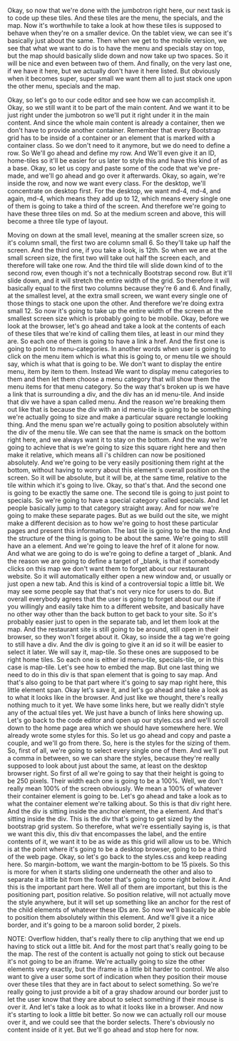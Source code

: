 Okay, so now that we're done with the jumbotron right here, our next task is to code up these tiles. And these tiles are the menu, the specials, and the map. Now it's worthwhile to take a look at how these tiles is supposed to behave when they're on a smaller device. On the tablet view, we can see it's basically just about the same. Then when we get to the mobile version, we see that what we want to do is to have the menu and specials stay on top, but the map should basically slide down and now take up two spaces. So it will be nice and even between two of them. And finally, on the very last one, if we have it here, but we actually don't have it here listed. But obviously when it becomes super, super small we want them all to just stack one upon the other menu, specials and the map.

Okay, so let's go to our code editor and see how we can accomplish it. Okay, so we still want it to be part of the main content. And we want it to be just right under the jumbotron so we'll put it right under it in the main content. And since the whole main content is already a container, then we don't have to provide another container. Remember that every Bootstrap grid has to be inside of a container or an element that is marked with a container class. So we don't need to it anymore, but we do need to define a row. So We'll go ahead and define my row. And We'll even give it an ID, home-tiles so it'll be easier for us later to style this and have this kind of as a base. Okay, so let us copy and paste some of the code that we've pre-made, and we'll go ahead and go over it afterwards. Okay, so again, we're inside the row, and now we want every class. For the desktop, we'll concentrate on desktop first. For the desktop, we want md-4, md-4, and again, md-4, which means they add up to 12, which means every single one of them is going to take a third of the screen. And therefore we're going to have these three tiles on md. So at the medium screen and above, this will become a three tile type of layout.

Moving on down at the small level, meaning at the smaller screen size, so it's column small, the first two are column small 6. So they'll take up half the screen. And the third one, if you take a look, is 12th. So when we are at the small screen size, the first two will take out half the screen each, and therefore will take one row. And the third tile will slide down kind of to the second row, even though it's not a technically Bootstrap second row. But it'll slide down, and it will stretch the entire width of the grid. So therefore it will basically equal to the first two columns because they're 6 and 6. And finally, at the smallest level, at the extra small screen, we want every single one of those things to stack one upon the other. And therefore we're doing extra small 12. So now it's going to take up the entire width of the screen at the smallest screen size which is probably going to be mobile. Okay, before we look at the browser, let's go ahead and take a look at the contents of each of these tiles that we're kind of calling them tiles, at least in our mind they are. So each one of them is going to have a link a href. And the first one is going to point to menu-categories. In another words when user is going to click on the menu item which is what this is going to, or menu tile we should say, which is what that is going to be. We don't want to display the entire menu, item by item to them. Instead We want to display menu categories to them and then let them choose a menu category that will show them the menu items for that menu category. So the way that's broken up is we have a link that is surrounding a div, and the div has an id menu-tile. And inside that div we have a span called menu. And the reason we're breaking them out like that is because the div with an id menu-tile is going to be something we're actually going to size and make a particular square rectangle looking thing. And the menu span we're actually going to position absolutely within the div of the menu tile. We can see that the name is smack on the bottom right here, and we always want it to stay on the bottom. 
And the way we're going to achieve that is we're going to size this square right here and then make it relative, which means all i's children can now be positioned absolutely. And we're going to be very easily positioning them right at the bottom, without having to worry about this element's overall position on the screen. So it will be absolute, but it will be, at the same time, relative to the tile within which it's going to live. Okay, so that's that. And the second one is going to be exactly the same one. The second tile is going to just point to specials. So we're going to have a special category called specials. And let people basically jump to that category straight away. And for now we're going to make these separate pages. But as we build out the site, we might make a different decision as to how we're going to host these particular pages and present this information. The last tile is going to be the map. And the structure of the thing is going to be about the same. We're going to still have an a element. And we're going to leave the href of it alone for now. And what we are going to do is we're going to define a target of _blank. And the reason we are going to define a target of _blank, is that if somebody clicks on this map we don't want them to forget about our restaurant website. So it will automatically either open a new window and, or usually or just open a new tab. 
And this is kind of a controversial topic a little bit. We may see some people say that that's not very nice for users to do. But overall everybody agrees that the user is going to forget about our site if you willingly and easily take him to a different website, and basically have no other way other than the back button to get back to your site. So it's probably easier just to open in the separate tab, and let them look at the map. And the restaurant site is still going to be around, still open in their browser, so they won't forget about it. 
Okay, so inside the a tag we're going to still have a div. And the div is going to give it an id so it will be easier to select it later. We will say it, map-tile. So these ones are supposed to be right home tiles. So each one is either id menu-tile, specials-tile, or in this case is map-tile. 
Let's see how to embed the map. But one last thing we need to do in this div is that span element that is going to say map. And that's also going to be that part where it's going to say map right here, this little element span. Okay let's save it, and let's go ahead and take a look as to what it looks like in the browser. And just like we thought, there's really nothing much to it yet. We have some links here, but we really didn't style any of the actual tiles yet. We just have a bunch of links here showing up. 
Let's go back to the code editor and open up our styles.css and we'll scroll down to the home page area which we should have somewhere here. We already wrote some styles for this. So let us go ahead and copy and paste a couple, and we'll go from there. So, here is the styles for the sizing of them. So, first of all, we're going to select every single one of them. And we'll put a comma in between, so we can share the styles, because they're really supposed to look about just about the same, at least on the desktop browser right. So first of all we're going to say that their height is going to be 250 pixels. Their width each one is going to be a 100%. Well, we don't really mean 100% of the screen obviously. We mean a 100% of whatever their container element is going to be. Let's go ahead and take a look as to what the container element we're talking about. So this is that div right here. And the div is sitting inside the anchor element, the a element. And that's sitting inside the div. This is the div that's going to get sized by the bootstrap grid system. So therefore, what we're essentially saying is, is that we want this div, this div that encompasses the label, and the entire contents of it, we want it to be as wide as this grid will allow us to be. Which is at the point where it's going to be a desktop browser, going to be a third of the web page. Okay, so let's go back to the styles.css and keep reading here. So margin-bottom, we want the margin-bottom to be 15 pixels. So this is more for when it starts sliding one underneath the other and also to separate it a little bit from the footer that's going to come right below it. And this is the important part here. Well all of them are important, but this is the positioning part, position relative. So position relative, will not actually move the style anywhere, but it will set up something like an anchor for the rest of the child elements of whatever these IDs are. So now we'll basically be able to position them absolutely within this element. And we'll give it a nice border, and it's going to be a maroon solid border, 2 pixels. 

NOTE: Overflow hidden, that's really there to clip anything that we end up having to stick out a little bit. And for the most part that's really going to be the map. The rest of the content is actually not going to stick out because it's not going to be an iframe. We're actually going to size the other elements very exactly, but the iframe is a little bit harder to control. We also want to give a user some sort of indication when they position their mouse over these tiles that they are in fact about to select something. So we're really going to just provide a bit of a gray shadow around our border just to let the user know that they are about to select something if their mouse is over it.
And let's take a look as to what it looks like in a browser. And now it's starting to look a little bit better. So now we can actually roll our mouse over it, and we could see that the border selects. There's obviously no content inside of it yet. But we'll go ahead and stop here for now.